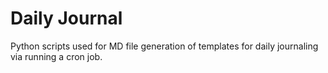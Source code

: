 # Daily Journal 

Python scripts used for MD file generation of templates for daily journaling via running a cron job.